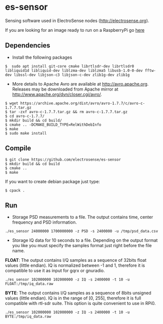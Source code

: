 
# es-sensor 

Sensing software used in ElectroSense nodes (http://electrosense.org). 

If you are looking for an image ready to run on a RaspberryPi go [here](https://electrosense.org/app.html#!/join)

## Dependencies

* Install the following packages

```
$  sudo apt install git-core cmake librtlsdr-dev librtlsdr0 libliquid1d libliquid-dev liblzma-dev liblzma5 libusb-1.0-0-dev fftw-dev libssl-dev libjson-c3 libjson-c-dev zlib1g-dev zlib1g
```

* More details to Apache Avro are available at http://avro.apache.org. Releases may be downloaded from Apache mirror at http://www.apache.org/dyn/closer.cgi/avro/.

```
$ wget https://archive.apache.org/dist/avro/avro-1.7.7/c/avro-c-1.7.7.tar.gz
$ tar -zxf avro-c-1.7.7.tar.gz && rm avro-c-1.7.7.tar.gz
$ cd avro-c-1.7.7/
$ mkdir build && cd build/
$ cmake .. -DCMAKE_BUILD_TYPE=RelWithDebInfo
$ make
$ sudo make install
```

## Compile

```
$ git clone https://github.com/electrosense/es-sensor 
$ mkdir build && cd build
$ cmake ..
$ make 
```

If you want to create debian package just type:

```
$ cpack .
```

## Run

* Storage PSD measurements to a file. The output contains time, center frequency and PSD information.

```
./es_sensor 24000000 1700000000 -z PSD -s 2400000 -u /tmp/psd_data.csv
```

* Storage IQ data for 10 seconds to a file. Depending on the output format you like you must specify the samples format 
just right before the file name.

**FLOAT**: The output contains I/Q samples as a sequence of 32bits float values 
(little endian). IQ is normalized between -1 and 1, therefore it is compatible to use it as input for gqrx or gnuradio.

```
./es_sensor 102000000 102000000 -z IQ -s 2400000 -t 10 -u FLOAT:/tmp/iq_data.raw
```

**BYTE**: The output contains I/Q samples as a sequence of 8bits unsigned values 
(little endian). IQ is in the range of [0, 255], therefore it is full compatible 
with rtl-sdr suite. This option is quite convenient to use in RPi0. 

```
./es_sensor 102000000 102000000 -z IQ -s 2400000 -t 10 -u BYTE:/tmp/iq_data.raw
```
